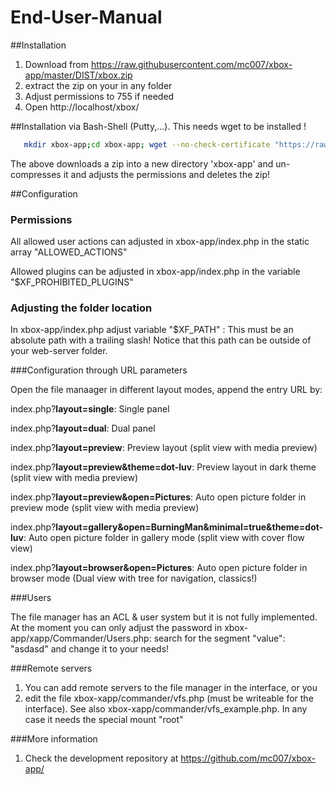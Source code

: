 End-User-Manual
============


##Installation

1. Download from https://raw.githubusercontent.com/mc007/xbox-app/master/DIST/xbox.zip
2. extract the zip on your in any folder
3. Adjust permissions to 755 if needed
4. Open http://localhost/xbox/

##Installation via Bash-Shell (Putty,...). This needs wget to be installed ! 
```bash
   mkdir xbox-app;cd xbox-app; wget --no-check-certificate "https://raw.githubusercontent.com/mc007/xbox-app/master/DIST/xbox.zip" -O temp.zip; unzip temp.zip; rm temp.zip; chmod -R 755 .
```

The above downloads a zip into a new directory 'xbox-app' and un-compresses it and adjusts the permissions and deletes the zip!
 

##Configuration
 
### Permissions 

All allowed user actions can adjusted in xbox-app/index.php in the static array "ALLOWED_ACTIONS"

Allowed plugins can be adjusted in xbox-app/index.php in the variable "$XF_PROHIBITED_PLUGINS"


### Adjusting the folder location 

In xbox-app/index.php adjust variable "$XF_PATH" : This must be an absolute path with a trailing slash! Notice that this path can be outside of your web-server folder.

###Configuration through URL parameters 

Open the file manaager in different layout modes, append the entry URL by: 

index.php?**layout=single**: Single panel

index.php?**layout=dual**: Dual panel

index.php?**layout=preview**:  Preview layout (split view with media preview)

index.php?**layout=preview&theme=dot-luv**: Preview layout in dark theme (split view with media preview)

index.php?**layout=preview&open=Pictures**: Auto open picture folder in preview mode (split view with media preview)

index.php?**layout=gallery&open=BurningMan&minimal=true&theme=dot-luv**: Auto open picture folder in gallery mode (split view with cover flow view)

index.php?**layout=browser&open=Pictures**: Auto open picture folder in browser mode (Dual view with tree for navigation, classics!)

###Users

The file manager has an ACL & user system but it is not fully implemented. At the moment you can only adjust the password in xbox-app/xapp/Commander/Users.php:
search for the segment "value": "asdasd" and change it to your needs!

###Remote servers

1. You can add remote servers to the file manager in the interface, or you 
2. edit the file xbox-xapp/commander/vfs.php (must be writeable for the interface). See also xbox-xapp/commander/vfs_example.php. In any case it needs the special mount "root"

###More information 

1. Check the development repository at https://github.com/mc007/xbox-app/



 